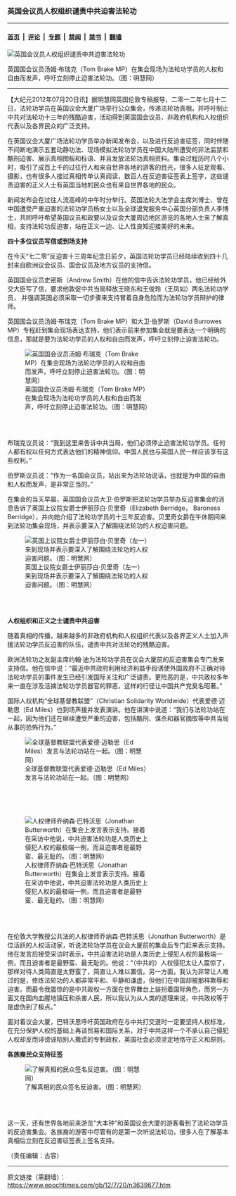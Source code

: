 ### 英国会议员人权组织谴责中共迫害法轮功

---

#### [首页](../../../..?n3639677) &nbsp;|&nbsp; [评论](../../../../../epoch-comment?n3639677) &nbsp;|&nbsp; [专题](../../../../../epoch-special?n3639677) &nbsp;|&nbsp; [禁闻](../../../../../epoch-news?n3639677) &nbsp;|&nbsp; [禁书](../../../../../books?n3639677) &nbsp;|&nbsp; [翻墙](https://github.com/gfw-breaker/nogfw/blob/master/README.md?n3639677)


<div><img alt="英国会议员人权组织谴责中共迫害法轮功" class="attachment-djy_600_400 size-djy_600_400 wp-post-image" src="https://i.epochtimes.com/assets/uploads/2012/07/1207200323201858.jpg"/>
<div class="caption">
 <p>
  英国国会议员汤姆‧布瑞克（Tom Brake MP）在集会现场为法轮功学员的人权和自由而发声，呼吁立刻停止迫害法轮功。（图：明慧网）
 </p>
</div></div><hr/><div class="post_content" id="artbody" itemprop="articleBody">
 <!-- article content begin -->
 <p>
  【大纪元2012年07月20日讯】据明慧网英国伦敦专稿报导，二零一二年七月十二日，法轮功学员在英国议会大厦广场举行公众集会，传递法轮功真相，并呼吁制止中共对法轮功十三年的残酷迫害，活动得到英国国会议员、非政府机构和人权组织代表以及各界民众的广泛支持。
 </p>
 <p>
  在英国议会大厦广场法轮功学员举办新闻发布会，以及进行反迫害征签，同时伴随不间断地演示五套动静功法、现场模拟法轮功学员在中国大陆所遭受的非法监禁和酷刑迫害、展示真相图板和标语、并且发放法轮功真相资料。集会过程历时八个小时，吸引了成百上千的过往行人和来自世界各地的游客的目光，很多人驻足观看、摄影，也有很多人接过真相传单认真阅读，数百人在反迫害征签表上签字，这些谴责迫害的正义人士有英国当地的民众也有来自世界各地的民众。
 </p>
 <p>
  新闻发布会在过往人流高峰的中午时分举行。英国法轮大法学会主席刘博士、曾在中国遭受严重迫害的法轮功学员杨女士以及全球退党服务中心英国分部负责人李博士，共同呼吁希望英国议员和政要以及议会大厦周边地区游览的各地人士来了解真相，支持法轮功反迫害，站在正义一边、让人性良知迎接美好的未来。
 </p>
 <p>
  <b>
   四十多位议员写信或到场支持
  </b>
 </p>
 <p>
  在今天“七二零”反迫害十三周年纪念日前夕，英国法轮功学员已经陆续收到四十几封来自欧洲议会议员、国会议员及地方议员的支持信。
 </p>
 <p>
  英国国会议员史密斯（Andrew Smith）在他的信中告诉法轮功学员，他已经给外交大臣写了信，要求他敦促中共当局释放王晓东和王俊玲（王凤如）两名法轮功学员， 并强调英国必须采取一切步骤来支持冒着自身危险而为法轮功学员辩护的律师。
 </p>
 <p>
  英国国会议员汤姆‧布瑞克（Tom Brake MP）和大卫‧伯罗斯（David Burrowes MP）专程赶到集会现场表达支持，他们表示前来参加集会就是要表达一个明确的信息，那就是要为法轮功学员的人权和自由而发声，呼吁立刻停止迫害法轮功。
 </p>
 <figure aria-describedby="caption-attachment-6612186" class="wp-caption aligncenter" id="attachment_6612186" style="width: 280px">
  <ok href=" https://i.epochtimes.com/assets/uploads/2012/07/1207200323201858.jpg" rel="noreferrer noopener" target="_blank">
   <img alt="英国国会议员汤姆‧布瑞克（Tom Brake MP）在集会现场为法轮功学员的人权和自由而发声，呼吁立刻停止迫害法轮功。（图：明慧网）" class="size-large wp-image-6612186" src="https://i.epochtimes.com/assets/uploads/2012/07/1207200323201858.jpg" title="英国国会议员汤姆‧布瑞克（Tom Brake MP）在集会现场为法轮功学员的人权和自由而发声，呼吁立刻停止迫害法轮功。（图：明慧网）"/>
  </ok>
  <br/><figcaption class="wp-caption-text" id="caption-attachment-6612186">
   英国国会议员汤姆‧布瑞克（Tom Brake MP）在集会现场为法轮功学员的人权和自由而发声，呼吁立刻停止迫害法轮功。（图：明慧网）
  </figcaption><br/>
 </figure><br/>
 <p>
  布瑞克议员说：“我到这里来告诉中共当局，他们必须停止迫害法轮功学员。任何人都有权以任何方式表达他们的精神信仰。中国人民也与英国人民一样应该享有这些权利。”
 </p>
 <p>
  伯罗斯议员说：“作为一名国会议员，站出来为法轮功说话，也就是为中国的自由和人权而发声，是非常正当的。”
 </p>
 <p>
  在集会的当天早晨，英国国会议员大卫‧伯罗斯把法轮功学员举办反迫害集会的消息告诉了英国上议院女爵士伊丽莎白‧贝里奇（Elizabeth Berridge， Baroness Berridge），并向她介绍了法轮功学员的十三年反迫害。贝里奇女爵在午休期间来到法轮功集会现场，并表示要深入了解围绕法轮功的人权迫害问题。
 </p>
 <figure aria-describedby="caption-attachment-6612190" class="wp-caption aligncenter" id="attachment_6612190" style="width: 280px">
  <ok href=" https://i.epochtimes.com/assets/uploads/2012/07/1207200323301858.jpg" rel="noreferrer noopener" target="_blank">
   <img alt="英国上议院女爵士伊丽莎白‧贝里奇（左一）来到现场并表示要深入了解围绕法轮功的人权迫害问题。（图：明慧网）" class="size-large wp-image-6612190" src="https://i.epochtimes.com/assets/uploads/2012/07/1207200323301858.jpg" title="英国上议院女爵士伊丽莎白‧贝里奇（左一）来到现场并表示要深入了解围绕法轮功的人权迫害问题。（图：明慧网）"/>
  </ok>
  <br/><figcaption class="wp-caption-text" id="caption-attachment-6612190">
   英国上议院女爵士伊丽莎白‧贝里奇（左一）来到现场并表示要深入了解围绕法轮功的人权迫害问题。（图：明慧网）
  </figcaption><br/>
 </figure><br/>
 <p>
  <b>
   人权组织和正义之士谴责中共迫害
  </b>
 </p>
 <p>
  随着真相的传播，越来越多的非政府机构和人权组织代表以及各界正义人士加入声援法轮功学员反迫害的队伍，谴责中共对法轮功的残酷迫害。
 </p>
 <p>
  欧洲法轮功之友副主席约翰‧迪为法轮功学员在议会大厦前的反迫害集会专门发来支持信。他在信中说：“最近中共政府利用经济利益手段诱使外国政府不正确对待法轮功学员的事件发生已经引发国际关注和广泛谴责。更险恶的是，中共政权多年来一直在涉及活摘法轮功学员器官的罪恶，这样的行径让中国共产党臭名昭著。”
 </p>
 <p>
  国际人权机构“全球基督教联盟”（Christian Solidarity Worldwide）代表爱德‧迈勒思（Ed Miles）也到场声援并发表演讲。他在讲演中说道：“我们与法轮功站在一起，因为他们还在继续遭受严重的迫害，包括酷刑、谋杀和器官摘取等中共当局从事的恐怖行为。”
 </p>
 <p>
  <figure aria-describedby="caption-attachment-6612195" class="wp-caption aligncenter" id="attachment_6612195" style="width: 280px">
   <ok href=" https://i.epochtimes.com/assets/uploads/2012/07/1207200323501858.jpg" rel="noreferrer noopener" target="_blank">
    <img alt="全球基督教联盟代表爱德‧迈勒思（Ed Miles）发言与法轮功站在一起。（图：明慧网）" class="size-large wp-image-6612195" src="https://i.epochtimes.com/assets/uploads/2012/07/1207200323501858.jpg" title="全球基督教联盟代表爱德‧迈勒思（Ed Miles）发言与法轮功站在一起。（图：明慧网）"/>
   </ok>
   <br/><figcaption class="wp-caption-text" id="caption-attachment-6612195">
    全球基督教联盟代表爱德‧迈勒思（Ed Miles）发言与法轮功站在一起。（图：明慧网）
   </figcaption><br/>
  </figure><br/>
  <br/>
  <figure aria-describedby="caption-attachment-6612199" class="wp-caption aligncenter" id="attachment_6612199" style="width: 280px">
   <ok href=" https://i.epochtimes.com/assets/uploads/2012/07/1207200328221858.jpg" rel="noreferrer noopener" target="_blank">
    <img alt="人权律师乔纳森‧巴特沃思（Jonathan Butterworth）在集会上发言表示支持。接着在采访中他说，中共迫害法轮功是人类历史上侵犯人权的最极端一例，而且迫害者是最野蛮、最无耻的。（图：明慧网）
" class="size-large wp-image-6612199" src="https://i.epochtimes.com/assets/uploads/2012/07/1207200328221858.jpg" title="人权律师乔纳森‧巴特沃思（Jonathan Butterworth）在集会上发言表示支持。接着在采访中他说，中共迫害法轮功是人类历史上侵犯人权的最极端一例，而且迫害者是最野蛮、最无耻的。（图：明慧网）
"/>
   </ok>
   <br/><figcaption class="wp-caption-text" id="caption-attachment-6612199">
    人权律师乔纳森‧巴特沃思（Jonathan Butterworth）在集会上发言表示支持。接着在采访中他说，中共迫害法轮功是人类历史上侵犯人权的最极端一例，而且迫害者是最野蛮、最无耻的。（图：明慧网）
    <br/>
   </figcaption><br/>
  </figure><br/>
 </p>
 <p>
  在伦敦大学教授公共法的人权律师乔纳森‧巴特沃思（Jonathan Butterworth）是位活跃的人权活动家，听说法轮功学员在议会大厦前的集会后专门赶来表示支持。他在发言后接受采访时表示，中共迫害法轮功是人类历史上侵犯人权的最极端一例，而且迫害者是最野蛮、最无耻的。他说：“（中共的）人权侵犯太让人震惊了，那样对待人类简直是太野蛮了，简直让人难以置信。另一方面，我认为非常让人难过的是，修炼法轮功的人都非常平和、平静和谦虚，但他们在中国却被那样欺辱和迫害。而最令我震惊的是中共政权一方面在世界舞台上装扮着国际角色，而另一方面又在国内血腥地镇压和杀害人民，所以我认为从人类的道理来说，中共政权等于是虚伪到了极点。”
 </p>
 <p>
  面对着议会大厦，巴特沃思呼吁英国政府在与中共打交道时一定要坚持人权标准，在充分保护人权的基础上再谈贸易和国际关系，对于中共这样一个不承认自己侵犯人权却反而诽谤诬陷别人撒谎的专制政权，英国社会必须坚定地恪守正义和原则。
 </p>
 <p>
  <b>
   各族裔民众支持征签
  </b>
 </p>
 <figure aria-describedby="caption-attachment-6612200" class="wp-caption aligncenter" id="attachment_6612200" style="width: 280px">
  <ok href=" https://i.epochtimes.com/assets/uploads/2012/07/1207200323101858.jpg" rel="noreferrer noopener" target="_blank">
   <img alt="了解真相的民众签名反迫害。（图：明慧网）
" class="size-large wp-image-6612200" src="https://i.epochtimes.com/assets/uploads/2012/07/1207200323101858.jpg" title="了解真相的民众签名反迫害。（图：明慧网）
"/>
  </ok>
  <br/><figcaption class="wp-caption-text" id="caption-attachment-6612200">
   了解真相的民众签名反迫害。（图：明慧网）
   <br/>
  </figcaption><br/>
 </figure><br/>
 <p>
  这一天，还有世界各地前来游览“大本钟”和英国议会大厦的游客看到了法轮功学员的反迫害集会。各族裔的游客中尽管有的是第一次听说法轮功，很多人在了解基本真相后立刻在反迫害征签表上签名支持。
 </p>
 <p>
  （责任编辑：古容）
 </p>
 <!-- article content end -->
 <div id="below_article_ad">
 </div>
</div>


---

原文链接（需翻墙）：https://www.epochtimes.com/gb/12/7/20/n3639677.htm